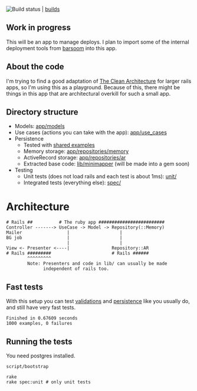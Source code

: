 ![Build status](https://secure.travis-ci.org/joakimk/deployer.png) | [builds](https://travis-ci.org/#!/joakimk/deployer/builds)

## Work in progress

This will be an app to manage deploys. I plan to import some of the internal deployment tools from [barsoom](http://barsoom.se) into this app.

## About the code

I'm trying to find a good adaptation of [The Clean Architecture](http://blog.8thlight.com/uncle-bob/2012/08/13/the-clean-architecture.html) for larger rails apps, so I'm using this as a playground. Because of this, there might be things in this app that are architectural overkill for such a small app.

## Directory structure

* Models: [app/models](https://github.com/joakimk/deployer/tree/master/app/models)
* Use cases (actions you can take with the app): [app/use_cases](https://github.com/joakimk/deployer/tree/master/app/use_cases)
* Persistence
  - Tested with [shared examples](https://github.com/joakimk/deployer/blob/master/spec/support/shared_examples/mapper.rb)
  - Memory storage: [app/repositories/memory](https://github.com/joakimk/deployer/tree/master/app/repositories/memory)
  - ActiveRecord storage: [app/repositories/ar](https://github.com/joakimk/deployer/tree/master/app/repositories/ar)
  - Extracted base code: [lib/minimapper](https://github.com/joakimk/deployer/tree/master/lib/minimapper) (will be made into a gem soon)
* Testing
  - Unit tests (does not load rails and each test is about 1ms): [unit/](https://github.com/joakimk/deployer/blob/master/unit)
  - Integrated tests (everything else): [spec/](https://github.com/joakimk/deployer/blob/master/spec)

# Architecture

    # Rails ##          # The ruby app #########################
    Controller -------> UseCase -> Model -> Repository(::Memory)
    Mailer                 |                   |
    BG job                 |                   |
                           |                   |
    View <- Presenter <----|                Repository::AR
    # Rails #########                       # Rails ######
            ^^^^^^^^^
            Note: Presenters and code in lib/ can usually be made
                  independent of rails too.

## Fast tests

With this setup you can test [validations](https://github.com/joakimk/deployer/blob/master/unit/models/project_spec.rb) and [persistence](https://github.com/joakimk/deployer/blob/master/unit/use_cases/update_build_status_spec.rb) like you usually do, and still have very fast tests.

    Finished in 0.67609 seconds
    1000 examples, 0 failures

## Running the tests

You need postgres installed.

    script/bootstrap

    rake
    rake spec:unit # only unit tests
